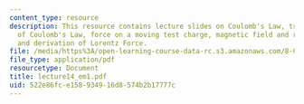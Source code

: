 ```yaml
---
content_type: resource
description: This resource contains lecture slides on Coulomb's Law, transformation
  of Coulomb's Law, force on a moving test charge, magnetic field and relativity,
  and derivation of Lorentz Force.
file: /media/https%3A/open-learning-course-data-rc.s3.amazonaws.com/8-033-relativity-fall-2006/522e86fce158934916d8574b2b17777c_lecture14_em1.pdf
file_type: application/pdf
resourcetype: Document
title: lecture14_em1.pdf
uid: 522e86fc-e158-9349-16d8-574b2b17777c
---
```

